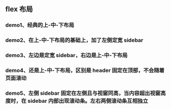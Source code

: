 ## flex 布局
### demo1、经典的上-中-下布局
### demo2、在上-中-下布局的基础上，加了左侧定宽 sidebar
### demo3、左边是定宽 sidebar，右边是上-中-下布局
### demo4、还是上-中-下布局，区别是 header 固定在顶部，不会随着页面滚动
### demo5、左侧 sidebar 固定在左侧且与视窗同高，当内容超出视窗高度时，在 sidebar 内部出现滚动条。左右两侧滚动条互相独立
